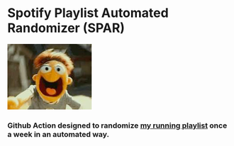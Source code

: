 # Spotify Playlist Automated Randomizer (SPAR)

![img.png](img.png)
### Github Action designed to randomize [my running playlist](https://open.spotify.com/playlist/3CqUnWFXQIHH0fz0zhqYUZ?si=dd425e70b25c424d) once a week in an automated way.

